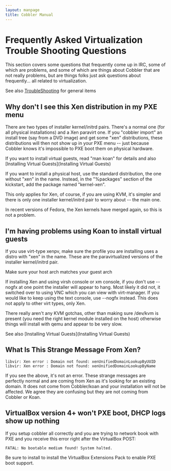 ```yaml
---
layout: manpage
title: Cobbler Manual
---
```

# Frequently Asked Virtualization Trouble Shooting Questions

This section covers some questions that frequently come up in IRC,
some of which are problems, and some of which are things about
Cobbler that are not really problems, but are things folks just ask
questions about frequently... all related to virtualization.

See also [TroubleShooting](TroubleShooting) for
general items

## Why don't I see this Xen distribution in my PXE menu

There are two types of installer kernel/initrd pairs. There's a
normal one (for all physical installations) and a Xen paravirt one.
If you "cobbler import" an install tree (say from a DVD image) and
get some "xen" distributions, these distributions will then not
show up in your PXE menu -- just because Cobbler knows it's
impossible to PXE boot them on physical hardware.

If you want to install virtual guests, read "man koan" for details
and also
[Installing Virtual Guests](Installing Virtual Guests)

If you want to install a physical host, use the standard
distribution, the one without "xen" in the name. Instead, in the
"%packages" section of the kickstart, add the package named
"kernel-xen".

This only applies for Xen, of course, if you are using KVM, it's
simpler and there is only one installer kernel/initrd pair to worry
about -- the main one.

In recent versions of Fedora, the Xen kernels have merged again, so
this is not a problem.

## I'm having problems using Koan to install virtual guests

If you use virt-type xenpv, make sure the profile you are
installing uses a distro with "xen" in the name. These are the
paravirtualized versions of the installer kernel/initrd pair.

Make sure your host arch matches your guest arch

If installing Xen and using virsh console or xm console, if you
don't use --nogfx at one point the installer will appear to hang.
Most likely it did not, it switched over to using VNC which you can
view with virt-manager. If you would like to keep using the text
console, use --nogfx instead. This does not apply to other virt
types, only Xen.

There really aren't any KVM gotchas, other than making sure
/dev/kvm is present (you need the right kernel module installed on
the host) otherwise things will install with qemu and appear to be
very slow.

See also
[Installing Virtual Guests](Installing Virtual Guests)

## What Is This Strange Message From Xen?

    libvir: Xen error : Domain not found: xenUnifiedDomainLookupByUUID
    libvir: Xen error : Domain not found: xenUnifiedDomainLookupByName

If you see the above, it's not an error. These strange messages are
perfectly normal and are coming from Xen as it's looking for an
existing domain. It does not come from Cobbler/koan and your
installation will not be affected. We agree they are confusing but
they are not coming from Cobbler or Koan.

## VirtualBox version 4+ won't PXE boot, DHCP logs show up nothing

If you setup cobbler all correctly and you are trying to network book with PXE and you receive this error right after the VirtualBox POST:

    FATAL: No bootable medium found! System halted. 

Be sure to install to install the VirtualBox Extensions Pack to enable PXE boot support.